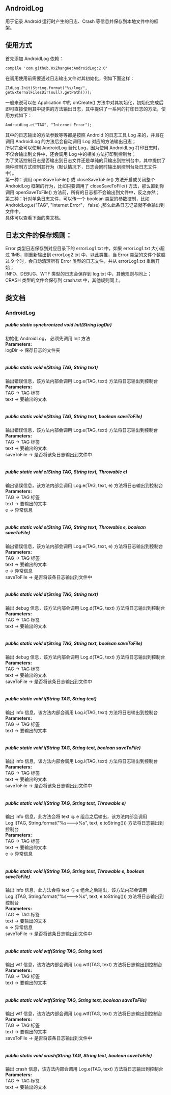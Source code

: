 ## AndroidLog</br>
用于记录 Android 运行时产生的日志、Crash 等信息并保存到本地文件中的框架。</br>
## 使用方式</br>
首先添加 AndroidLog 依赖：</br>
```
compile 'com.github.0xZhangKe:AndroidLog:2.0'
```
在调用使用前需要通过日志输出文件对其初始化，例如下面这样：</br>
```
ZldLog.Init(String.format("%s/log/", getExternalFilesDir(null).getPath()));
```
一般来说可以在 Application 中的 onCreate() 方法中对其初始化，初始化完成后即可直接使用其中提供的方法输出日志，其中提供了一系列的打印日志的方法，使用方式如下：</br>
```
AndroidLog.e("TAG", "Internet Error");
```
其中的日志输出的方法参数等等都是按照 Android 的日志工具 Log 来的，并且在调用 AndroidLog 的方法后会自动调用 Log 对应的方法输出日志；</br>
所以完全可以使用 AndroidLog 替代 Log，因为使用 AndroidLog 打印日志时，不仅会输出到文件中，还会调用 Log 中的相关方法打印到控制台；</br>
为了灵活控制日志是否输出到日志文件还是单纯的只输出到控制台中，其中提供了两种控制方式控制其行为（默认情况下，日志会同时输出到控制台及日志文件中）。</br>
第一种：调用 openSaveToFile() 或 closeSaveToFile() 方法开启或关闭整个 AndroidLog 框架的行为，比如只要调用了 closeSaveToFile() 方法，那么直到你调用 openSaveToFile() 方法前，所有的日志都不会输出到文件中，反之亦然；</br>
第二种：针对单条日志文件，可以传一个 boolean 类型的参数控制，比如 AndroidLog.e("TAG", "Internet Error"， false) ,那么此条日志记录就不会输出到文件中。</br>
具体可以查看下面的类文档。</br>
## 日志文件的保存规则：</br>
Error 类型日志保存到对应目录下的 errorLog1.txt 中，如果 errorLog1.txt 大小超过 1MB，则重新输出到 errorLog2.txt 中，以此类推，当 Error 类型的文件个数超过 9 个时，会自动清理所有 Error 类型的日志文件，并从 errorLog1.txt 重新开始；</br>
INFO、DEBUG、WTF 类型的日志会保存到 log.txt 中，其他规则与同上；</br>
CRASH 类型的文件会保存到 crash.txt 中，其他规则同上。</br>
## 类文档</br>
### AndroidLog</br>

##### public static synchronized void Init(String logDir)<br>
初始化 AndroidLog， 必须先调用 Init 方法<br>
**Parameters:**<br>
logDir -> 保存日志的文件夹</br>
</br>
##### public static void e(String TAG, String text)<br>
输出错误信息，该方法内部会调用 Log.e(TAG, text) 方法将日志输出到控制台<br>
**Parameters:**<br>
TAG -> TAG 标签<br>
text -> 要输出的文本<br>
</br>
##### public static void e(String TAG, String text, boolean saveToFile)<br>
输出错误信息，该方法内部会调用 Log.e(TAG, text) 方法将日志输出到控制台<br>
**Parameters:**<br>
TAG -> TAG 标签<br>
text -> 要输出的文本<br>
saveToFile -> 是否将该条日志输出到文件中<br>
</br>
##### public static void e(String TAG, String text, Throwable e)<br>
输出错误信息，该方法内部会调用 Log.e(TAG, text, e) 方法将日志输出到控制台<br>
**Parameters:**<br>
TAG -> TAG 标签<br>
text -> 要输出的文本<br>
e -> 异常信息<br>
</br>
##### public static void e(String TAG, String text, Throwable e, boolean saveToFile)<br>
输出错误信息，该方法内部会调用 Log.e(TAG, text, e) 方法将日志输出到控制台<br>
**Parameters:**<br>
TAG -> TAG 标签<br>
text -> 要输出的文本<br>
e -> 异常信息<br>
saveToFile -> 是否将该条日志输出到文件中<br>
</br>
##### public static void d(String TAG, String text)<br>
输出 debug 信息，该方法内部会调用 Log.d(TAG, text) 方法将日志输出到控制台<br>
**Parameters:**<br>
TAG -> TAG 标签<br>
text -> 要输出的文本<br>
</br>
##### public static void d(String TAG, String text, boolean saveToFile)<br>
输出 debug 信息，该方法内部会调用 Log.d(TAG, text) 方法将日志输出到控制台<br>
**Parameters:**<br>
TAG -> TAG 标签<br>
text -> 要输出的文本<br>
saveToFile -> 是否将该条日志输出到文件中<br>
</br>
##### public static void i(String TAG, String text)<br>
输出 info 信息，该方法内部会调用 Log.i(TAG, text) 方法将日志输出到控制台<br>
**Parameters:**<br>
TAG -> TAG 标签<br>
text -> 要输出的文本<br>
</br>
##### public static void i(String TAG, String text, boolean saveToFile)<br>
输出 info 信息，该方法内部会调用 Log.i(TAG, text) 方法将日志输出到控制台<br>
**Parameters:**<br>
TAG -> TAG 标签<br>
text -> 要输出的文本<br>
saveToFile -> 是否将该条日志输出到文件中<br>
</br>
##### public static void i(String TAG, String text, Throwable e)<br>
输出 info 信息，此方法会将 text 与 e 组合之后输出，该方法内部会调用 Log.i(TAG, String.format("%s--->%s", text, e.toString())) 方法将日志输出到控制台<br>
**Parameters:**<br>
TAG -> TAG 标签<br>
text -> 要输出的文本<br>
e -> 异常信息<br>
</br>
##### public static void i(String TAG, String text, Throwable e, boolean saveToFile)<br>
输出 info 信息，此方法会将 text 与 e 组合之后输出，该方法内部会调用 Log.i(TAG, String.format("%s--->%s", text, e.toString())) 方法将日志输出到控制台<br>
**Parameters:**<br>
TAG -> TAG 标签<br>
text -> 要输出的文本<br>
e -> 异常信息<br>
saveToFile -> 是否将该条日志输出到文件中<br>
</br>
##### public static void wtf(String TAG, String text)<br>
输出 wtf 信息，该方法内部会调用 Log.wtf(TAG, text) 方法将日志输出到控制台<br>
**Parameters:**<br>
TAG -> TAG 标签<br>
text -> 要输出的文本<br>
</br>
##### public static void wtf(String TAG, String text, boolean saveToFile)<br>
输出 wtf 信息，该方法内部会调用 Log.wtf(TAG, text) 方法将日志输出到控制台<br>
**Parameters:**<br>
TAG -> TAG 标签<br>
text -> 要输出的文本<br>
saveToFile -> 是否将该条日志输出到文件中<br>
</br>
##### public static void crash(String TAG, String text, boolean saveToFile)<br>
输出 crash 信息，该方法内部会调用 Log.e(TAG, text) 方法将日志输出到控制台<br>
**Parameters:**<br>
TAG -> TAG 标签<br>
text -> 要输出的文本<br>
</br>

